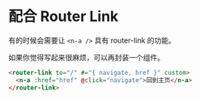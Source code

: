 # 配合 Router Link

有的时候会需要让 `<n-a />` 具有 router-link 的功能。

如果你觉得写起来很麻烦，可以再封装一个组件。

```html
<router-link to="/" #="{ navigate, href }" custom>
  <n-a :href="href" @click="navigate">回到主页</n-a>
</router-link>
```
